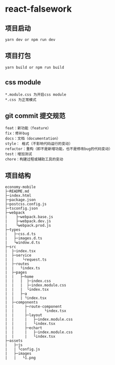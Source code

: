 <!--
 * @Date: 2023-06-30 15:20:16
 * @LastEditors: Fullsize
 * @LastEditTime: 2023-08-13 09:48:29
 * @FilePath: /react-falsework/README.md
 * @Author: Fullsize
-->

# react-falsework

## 项目启动

```
yarn dev or npm run dev
```

## 项目打包

```
yarn build or npm run build
```

## css module

```
*.module.css 为开启css module
*.css 为正常模式
```

## git commit 提交规范

```
feat：新功能（feature）
fix：修补bug
docs：文档（documentation）
style： 格式（不影响代码运行的变动）
refactor：重构（即不是新增功能，也不是修改bug的代码变动）
test：增加测试
chore：构建过程或辅助工具的变动
```

## 项目结构
```
economy-mobile
├─README.md
├─index.html
├─package.json
├─postcss.config.js
├─tsconfig.json
├─webpack
|    ├─webpack.base.js
|    ├─webpack.dev.js
|    └webpack.prod.js
├─types
|   ├─css.d.ts
|   ├─images.d.ts
|   └window.d.ts
├─src
|  ├─index.tsx
|  ├─service
|  |    └request.ts
|  ├─routes
|  |   └index.ts
|  ├─pages
|  |   ├─home
|  |   |  ├─index.css
|  |   |  ├─index.module.css
|  |   |  └index.tsx
|  |   ├─a
|  |   | └index.tsx
|  ├─components
|  |     ├─route-component
|  |     |        └index.tsx
|  |     ├─layout
|  |     |   ├─index.module.css
|  |     |   └index.tsx
|  |     ├─echart
|  |     |   ├─index.module.css
|  |     |   └index.tsx
├─assets
|   ├─js
|   | └config.js
|   ├─images
|   |   └1.png
```
